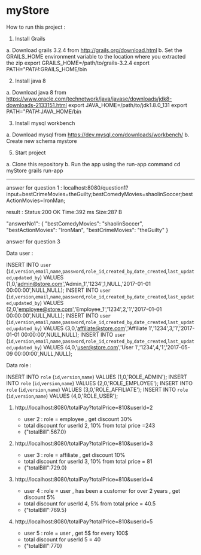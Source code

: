 # myStore

How to run this project :

1. Install Grails

  a. Download grails 3.2.4 from http://grails.org/download.html
  b. Set the GRAILS_HOME environment variable to the location where you extracted the zip
     export GRAILS_HOME=/path/to/grails-3.2.4
     export PATH="$PATH:$GRAILS_HOME/bin

2. Install java 8
  
  a. Download java 8 from https://www.oracle.com/technetwork/java/javase/downloads/jdk8-downloads-2133151.html
     export JAVA_HOME=/path/to/jdk1.8.0_131
     export PATH="$PATH:$JAVA_HOME/bin

3. Install mysql workbench
  
  a. Download mysql from https://dev.mysql.com/downloads/workbench/
  b. Create new schema mystore

5. Start project 
  
  a. Clone this repository
  b. Run the app using the run-app command
     cd myStore
     grails run-app

-------------------------------------

answer for question 1 : localhost:8080/question1?input=bestCrimeMovies=theGuilty;bestComedyMovies=shaolinSoccer;bestActionMovies=IronMan;

result : 
Status:200 OK
Time:392 ms
Size:287 B

"answerNo1": {
        "bestComedyMovies": "shaolinSoccer",
        "bestActionMovies": "IronMan",
        "bestCrimeMovies": "theGuilty"
}

answer for question 3

Data user :

INSERT INTO `user` (`id`,`version`,`email`,`name`,`password`,`role_id`,`created_by`,`date_created`,`last_updated`,`updated_by`) VALUES (1,0,'admin@store.com','Admin_1','1234',1,NULL,'2017-01-01 00:00:00',NULL,NULL);
INSERT INTO `user` (`id`,`version`,`email`,`name`,`password`,`role_id`,`created_by`,`date_created`,`last_updated`,`updated_by`) VALUES (2,0,'employee@store.com','Employee_1','1234',2,'1','2017-01-01 00:00:00',NULL,NULL);
INSERT INTO `user` (`id`,`version`,`email`,`name`,`password`,`role_id`,`created_by`,`date_created`,`last_updated`,`updated_by`) VALUES (3,0,'affiliate@store.com','Affiliate 1','1234',3,'1','2017-01-01 00:00:00',NULL,NULL);
INSERT INTO `user` (`id`,`version`,`email`,`name`,`password`,`role_id`,`created_by`,`date_created`,`last_updated`,`updated_by`) VALUES (4,0,'user@store.com','User 1','1234',4,'1','2017-05-09 00:00:00',NULL,NULL);


Data role :

INSERT INTO `role` (`id`,`version`,`name`) VALUES (1,0,'ROLE_ADMIN');
INSERT INTO `role` (`id`,`version`,`name`) VALUES (2,0,'ROLE_EMPLOYEE');
INSERT INTO `role` (`id`,`version`,`name`) VALUES (3,0,'ROLE_AFFILIATE');
INSERT INTO `role` (`id`,`version`,`name`) VALUES (4,0,'ROLE_USER');

1. http://localhost:8080/totalPay?totalPrice=810&userId=2
    - user 2 : role = employee , get discount 30%
    - total discount for userId 2, 10% from total price =243
    - {"totalBill":567.0}

2. http://localhost:8080/totalPay?totalPrice=810&userId=3
    - user 3 : role = affiliate , get discount 10%
    - total discount for userId 3, 10% from total price = 81
    - {"totalBill":729.0}
    
3. http://localhost:8080/totalPay?totalPrice=810&userId=4
    - user 4 : role = user , has been a customer for over 2 years , get discount 5%
    - total discount for userId 4, 5% from total price = 40.5
    - {"totalBill":769.5}
    
4. http://localhost:8080/totalPay?totalPrice=810&userId=5
    - user 5 : role = user , get 5$ for every 100$
    - total discount for userId 5 = 40
    - {"totalBill":770}

